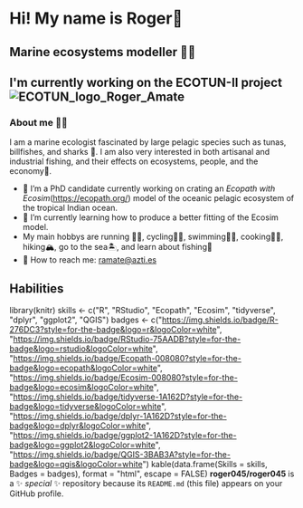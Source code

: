 
<h1>Hi! My name is Roger👋</h1>

<h2>Marine ecosystems modeller 🌊🐋</h2>

## I'm currently working on the ECOTUN-II project ![ECOTUN_logo_Roger_Amate](https://github.com/user-attachments/assets/9675968f-eff2-4575-b625-3ceed6992fa8)

### About me 👨‍💻
I am a marine ecologist fascinated by large pelagic species such as tunas, billfishes, and sharks 🦈. I am also very interested in both artisanal and industrial fishing, and their effects on ecosystems, people, and the economy🎣.
- 📝 I’m a PhD candidate currently working on crating an _Ecopath with Ecosim_(https://ecopath.org/) model of the oceanic pelagic ecosystem of the tropical Indian ocean.
- 🌱 I’m currently learning how to produce a better fitting of the Ecosim model.
- My main hobbys are running 🏃‍♂, cycling🚴‍♂️, swimming🏊‍♂️, cooking👨‍🍳, hiking🏔️, go to the sea🏝️, and learn about fishing🎣
- 📧 How to reach me: ramate@azti.es


## Habilities


library(knitr)
skills <- c("R", "RStudio", "Ecopath", "Ecosim", "tidyverse", "dplyr", "ggplot2", "QGIS")
badges <- c("https://img.shields.io/badge/R-276DC3?style=for-the-badge&logo=r&logoColor=white",
            "https://img.shields.io/badge/RStudio-75AADB?style=for-the-badge&logo=rstudio&logoColor=white",
            "https://img.shields.io/badge/Ecopath-008080?style=for-the-badge&logo=ecopath&logoColor=white",
            "https://img.shields.io/badge/Ecosim-008080?style=for-the-badge&logo=ecosim&logoColor=white",
            "https://img.shields.io/badge/tidyverse-1A162D?style=for-the-badge&logo=tidyverse&logoColor=white",
            "https://img.shields.io/badge/dplyr-1A162D?style=for-the-badge&logo=dplyr&logoColor=white",
            "https://img.shields.io/badge/ggplot2-1A162D?style=for-the-badge&logo=ggplot2&logoColor=white",
            "https://img.shields.io/badge/QGIS-3BAB3A?style=for-the-badge&logo=qgis&logoColor=white")
kable(data.frame(Skills = skills, Badges = badges), format = "html", escape = FALSE)
**roger045/roger045** is a ✨ _special_ ✨ repository because its `README.md` (this file) appears on your GitHub profile.



